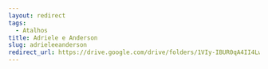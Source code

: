 ```yaml
---
layout: redirect
tags:
  - Atalhos
title: Adriele e Anderson
slug: adrieleeanderson
redirect_url: https://drive.google.com/drive/folders/1VIy-IBUR0qA4II4LwP5aXgQyCCkd1PKh?usp=sharing
---
```

